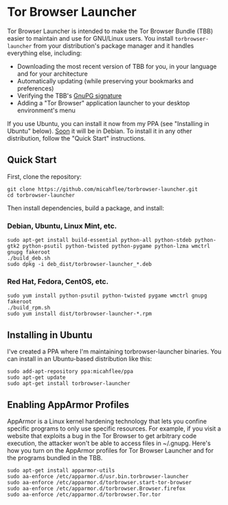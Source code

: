 # Tor Browser Launcher

Tor Browser Launcher is intended to make the Tor Browser Bundle (TBB) easier to maintain and use for GNU/Linux users. You install ```torbrowser-launcher``` from your distribution's package manager and it handles everything else, including:

* Downloading the most recent version of TBB for you, in your language and for your architecture
* Automatically updating (while preserving your bookmarks and preferences)
* Verifying the TBB's [GnuPG signature](http://www.gnupg.org/gph/en/manual/x135.html)
* Adding a "Tor Browser" application launcher to your desktop environment's menu

If you use Ubuntu, you can install it now from my PPA (see "Installing in Ubuntu" below). [Soon](https://github.com/micahflee/torbrowser-launcher/issues/31) it will be in Debian. To install it in any other distribution, follow the "Quick Start" instructions.

## Quick Start

First, clone the repository:

    git clone https://github.com/micahflee/torbrowser-launcher.git
    cd torbrowser-launcher

Then install dependencies, build a package, and install:

### Debian, Ubuntu, Linux Mint, etc.

    sudo apt-get install build-essential python-all python-stdeb python-gtk2 python-psutil python-twisted python-pygame python-lzma wmctrl gnupg fakeroot
    ./build_deb.sh
    sudo dpkg -i deb_dist/torbrowser-launcher_*.deb

### Red Hat, Fedora, CentOS, etc.

    sudo yum install python-psutil python-twisted pygame wmctrl gnupg fakeroot
    ./build_rpm.sh
    sudo yum install dist/torbrowser-launcher-*.rpm

## Installing in Ubuntu

I've created a PPA where I'm maintaining torbrowser-launcher binaries. You can install in an Ubuntu-based distribution like this:

    sudo add-apt-repository ppa:micahflee/ppa
    sudo apt-get update
    sudo apt-get install torbrowser-launcher

## Enabling AppArmor Profiles

AppArmor is a Linux kernel hardening technology that lets you confine specific programs to only use specific resources. For example, if you visit a website that exploits a bug in the Tor Browser to get arbitrary code execution, the attacker won't be able to access files in ~/.gnupg. Here's how you turn on the AppArmor profiles for Tor Browser Launcher and for the programs bundled in the TBB.

    sudo apt-get install apparmor-utils
    sudo aa-enforce /etc/apparmor.d/usr.bin.torbrowser-launcher
    sudo aa-enforce /etc/apparmor.d/torbrowser.start-tor-browser
    sudo aa-enforce /etc/apparmor.d/torbrowser.Browser.firefox
    sudo aa-enforce /etc/apparmor.d/torbrowser.Tor.tor

